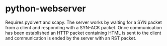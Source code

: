 # python-webserver

Requires pydivert and scapy. The server works by waiting for a SYN packet from a client and responding with a SYN-ACK packet. Once communication has been established an HTTP packet containing HTML is sent to the client and communication is ended by the server with an RST packet.
